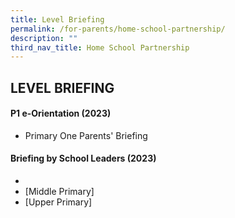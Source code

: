 ```yaml
---
title: Level Briefing
permalink: /for-parents/home-school-partnership/
description: ""
third_nav_title: Home School Partnership
---
```

## LEVEL BRIEFING

#### P1 e-Orientation (2023)


* Primary One Parents' Briefing


#### Briefing by School Leaders (2023)

*
* [Middle Primary]
* [Upper Primary]
